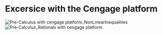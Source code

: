 # Excersice with the Cengage platform
![Pre-Calculus with cengage platform_NonLinearInequalities](https://user-images.githubusercontent.com/36342673/128617289-78e463e4-764a-4397-8bc4-4a8fd663e7d1.png)
![Pre-Calculus_Rationals with cengage platform](https://user-images.githubusercontent.com/36342673/128617291-b3e31a8f-b5ed-40ed-bb08-c272afb51805.png)

